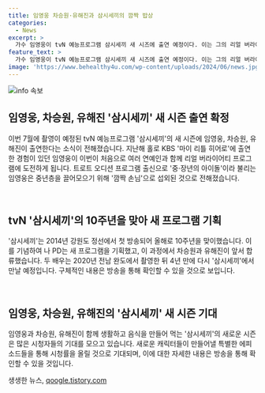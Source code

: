 ```yaml
---
title: 임영웅 차승원·유해진과 삼시세끼의 깜짝 밥상
categories:
  - News
excerpt: >
  가수 임영웅이 tvN 예능프로그램 삼시세끼 새 시즈에 출연 예정이다. 이는 그의 리얼 버라이어티 프로그램 데뷔로, 중·장년층을 타겟으로 한 프로그램을 기획한 나영석 PD가 깜짝 손님으로 섭외했다. 지난 삼시세끼 시즌2에서 활약한 차승원과 유해진과 함께 하는데, 자세한 내용은 방송을 통해 확인할 수 있다.
feature_text: >
  가수 임영웅이 tvN 예능프로그램 삼시세끼 새 시즈에 출연 예정이다. 이는 그의 리얼 버라이어티 프로그램 데뷔로, 중·장년층을 타겟으로 한 프로그램을 기획한 나영석 PD가 깜짝 손님으로 섭외했다. 지난 삼시세끼 시즌2에서 활약한 차승원과 유해진과 함께 하는데, 자세한 내용은 방송을 통해 확인할 수 있다.
image: 'https://www.behealthy4u.com/wp-content/uploads/2024/06/news.jpg'
---
```


<p><img src="https://www.behealthy4u.com/wp-content/uploads/2024/06/news.jpg" alt="info 속보" /></p>

<h2 data-ke-size="size26">임영웅, 차승원, 유해진 '삼시세끼' 새 시즌 출연 확정</h2>

<p>이번 7월에 촬영이 예정된 tvN 예능프로그램 '삼시세끼'의 새 시즌에 임영웅, 차승원, 유해진이 출연한다는 소식이 전해졌습니다. 지난해 홀로 KBS '마이 리틀 히어로'에 출연한 경험이 있던 임영웅이 이번이 처음으로 여러 연예인과 함께 리얼 버라이어티 프로그램에 도전하게 됩니다. 트로트 오디션 프로그램 출신으로 '중·장년의 아이돌'이라 불리는 임영웅은 중년층을 끌어모으기 위해 '깜짝 손님'으로 섭외된 것으로 전해졌습니다. </p>

<p data-ke-size="size16">&nbsp;</p>

<h2 data-ke-size="size24">tvN '삼시세끼'의 10주년을 맞아 새 프로그램 기획</h2>

<p>'삼시세끼'는 2014년 강원도 정선에서 첫 방송되어 올해로 10주년을 맞이했습니다. 이를 기념하여 나 PD는 새 프로그램을 기획했고, 이 과정에서 차승원과 유해진이 앞서 합류했습니다. 두 배우는 2020년 전남 완도에서 촬영한 뒤 4년 만에 다시 '삼시세끼'에서 만날 예정입니다. 구체적인 내용은 방송을 통해 확인할 수 있을 것으로 보입니다.</p>

<p data-ke-size="size16">&nbsp;</p>

<h2 data-ke-size="size24">임영웅, 차승원, 유해진의 '삼시세끼' 새 시즌 기대</h2>

<p>임영웅과 차승원, 유해진이 함께 생활하고 음식을 만들어 먹는 '삼시세끼'의 새로운 시즌은 많은 시청자들의 기대를 모으고 있습니다. 새로운 캐릭터들이 만들어낼 특별한 에피소드들을 통해 시청률을 올릴 것으로 기대되며, 이에 대한 자세한 내용은 방송을 통해 확인할 수 있을 것입니다.</p>
생생한 뉴스, <a href="https://qoogle.tistory.com" rel="dofollow">qoogle.tistory.com</a>


